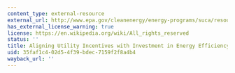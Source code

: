 ```yaml
---
content_type: external-resource
external_url: http://www.epa.gov/cleanenergy/energy-programs/suca/resources.html
has_external_license_warning: true
license: https://en.wikipedia.org/wiki/All_rights_reserved
status: ''
title: Aligning Utility Incentives with Investment in Energy Efficiency
uid: 35faf1c4-02d5-4f39-bdec-7159f2f8a4b4
wayback_url: ''
---
```


